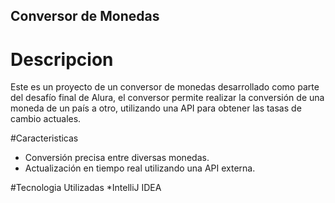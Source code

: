 ## Conversor de Monedas

# Descripcion 
Este es un proyecto de un conversor de monedas desarrollado como parte del desafío final de Alura, el conversor permite realizar la conversión de una moneda de un país a otro, utilizando una API para obtener las tasas de cambio actuales.

#Caracteristicas 
- Conversión precisa entre diversas monedas.
- Actualización en tiempo real utilizando una API externa.

#Tecnologia Utilizadas
*IntelliJ IDEA
